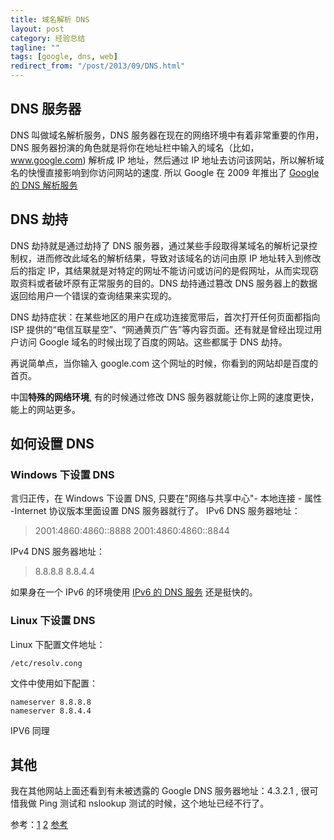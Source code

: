 ```yaml
---
title: 域名解析 DNS
layout: post
category: 经验总结
tagline: ""
tags: [google, dns, web]
redirect_from: "/post/2013/09/DNS.html"
---
```


## DNS 服务器
DNS 叫做域名解析服务，DNS 服务器在现在的网络环境中有着非常重要的作用，DNS 服务器扮演的角色就是将你在地址栏中输入的域名（比如，www.google.com) 解析成 IP 地址，然后通过 IP 地址去访问该网站，所以解析域名的快慢直接影响到你访问网站的速度. 所以 Google 在 2009 年推出了 [Google 的 DNS 解析服务](http://googlecode.blogspot.com/2009/12/introducing-google-public-dns-new-dns.html)

## DNS 劫持
DNS 劫持就是通过劫持了 DNS 服务器，通过某些手段取得某域名的解析记录控制权，进而修改此域名的解析结果，导致对该域名的访问由原 IP 地址转入到修改后的指定 IP，其结果就是对特定的网址不能访问或访问的是假网址，从而实现窃取资料或者破坏原有正常服务的目的。DNS 劫持通过篡改 DNS 服务器上的数据返回给用户一个错误的查询结果来实现的。

DNS 劫持症状：在某些地区的用户在成功连接宽带后，首次打开任何页面都指向 ISP 提供的“电信互联星空”、“网通黄页广告”等内容页面。还有就是曾经出现过用户访问 Google 域名的时候出现了百度的网站。这些都属于 DNS 劫持。

再说简单点，当你输入 google.com 这个网址的时候，你看到的网站却是百度的首页。

中国**特殊的网络环境**, 有的时候通过修改 DNS 服务器就能让你上网的速度更快，能上的网站更多。

## 如何设置 DNS

### Windows 下设置 DNS

言归正传，在 Windows 下设置 DNS, 只要在"网络与共享中心"- 本地连接 - 属性 -Internet 协议版本里面设置 DNS 服务器就行了。
IPv6 DNS 服务器地址：

> 2001:4860:4860::8888
> 2001:4860:4860::8844

IPv4 DNS 服务器地址：

> 8.8.8.8
> 8.8.4.4

如果身在一个 IPv6 的环境使用 [IPv6 的 DNS 服务](http://www.einverne.tk/2011/12/ipv6-dns.html) 还是挺快的。

### Linux 下设置 DNS
Linux 下配置文件地址：

	/etc/resolv.cong

文件中使用如下配置：

	nameserver 8.8.8.8
	nameserver 8.8.4.4

IPV6 同理

## 其他
我在其他网站上面还看到有未被透露的 Google DNS 服务器地址：4.3.2.1 , 很可惜我做 Ping 测试和 nslookup 测试的时候，这个地址已经不行了。

参考：[1](http://www.ezloo.com/2009/12/google_dns_server.html) [2](http://initiative.yo2.cn/archives/644136)
[参考](http://www.williamlong.info/archives/3356.html)
